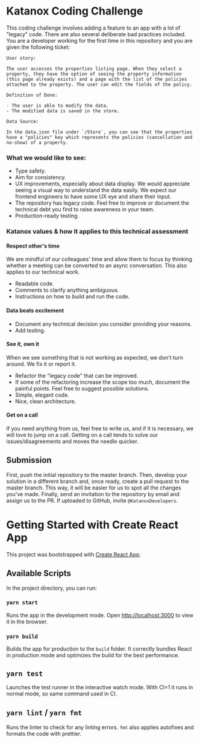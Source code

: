 # Katanox Coding Challenge

This coding challenge involves adding a feature to an app with a lot of "legacy" code. There are also several deliberate bad practices included. You are a developer working for the first time in this repository and you are given the following ticket:

```
User story:

The user accesses the properties listing page. When they select a property, they have the option of seeing the property information (this page already exists) and a page with the list of the policies attached to the property. The user can edit the fields of the policy.

Definition of Done:

- The user is able to modify the data.
- The modified data is saved in the store.

Data Source:

In the data.json file under `/Store`, you can see that the properties have a "policies" key which represents the policies (cancellation and no-show) of a property.
```

### What we would like to see:

- Type safety.
- Aim for consistency.
- UX improvements, especially about data display. We would appreciate seeing a visual way to understand the data easily. We expect our frontend engineers to have some UX eye and share their input.
- The repository has legacy code. Feel free to improve or document the technical debt you find to raise awareness in your team.
- Production-ready testing.

### Katanox values & how it applies to this technical assessment

#### Respect other's time

We are mindful of our colleagues' time and allow them to focus by thinking whether a meeting can be converted to an async conversation. This also applies to our technical work.

- Readable code.
- Comments to clarify anything ambiguous.
- Instructions on how to build and run the code.

#### Data beats excitement

- Document any technical decision you consider providing your reasons.
- Add testing.

#### See it, own it

When we see something that is not working as expected, we don't turn around. We fix it or report it.

- Refactor the "legacy code" that can be improved.
- If some of the refactoring increase the scope too much, document the painful points. Feel free to suggest possible solutions.
- Simple, elegant code.
- Nice, clean architecture.

#### Get on a call

If you need anything from us, feel free to write us, and if it is necessary, we will love to jump on a call. Getting on a call tends to solve our issues/disagreements and moves the needle quicker.

## Submission

First, push the initial repository to the master branch. Then, develop your solution in a different branch and, once ready, create a pull request to the master branch. This way, it will be easier for us to spot all the changes you've made. Finally, send an invitation to the repository by email and assign us to the PR. If uploaded to GitHub, invite `@KatanoxDevelopers`.

# Getting Started with Create React App

This project was bootstrapped with [Create React App](https://github.com/facebook/create-react-app).

## Available Scripts

In the project directory, you can run:

### `yarn start`

Runs the app in the development mode.
Open [http://localhost:3000](http://localhost:3000) to view it in the browser.

### `yarn build`

Builds the app for production to the `build` folder.
It correctly bundles React in production mode and optimizes the build for the best performance.

## `yarn test`

Launches the test runner in the interactive watch mode.
With CI=1 it runs in normal mode, so same command used in CI.

## `yarn lint` / `yarn fmt`

Runs the linter to check for any linting errors.
`fmt` also applies autofixes and formats the code with prettier.
